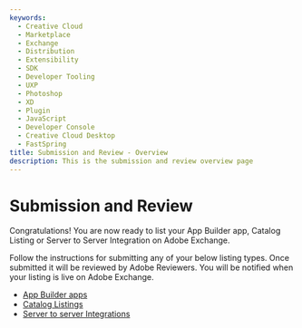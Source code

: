 ```yaml
---
keywords:
  - Creative Cloud
  - Marketplace
  - Exchange
  - Distribution
  - Extensibility
  - SDK
  - Developer Tooling
  - UXP
  - Photoshop
  - XD
  - Plugin
  - JavaScript
  - Developer Console
  - Creative Cloud Desktop
  - FastSpring
title: Submission and Review - Overview
description: This is the submission and review overview page
---
```


# Submission and Review

Congratulations! You are now ready to list your App Builder app, Catalog Listing or Server to Server Integration on Adobe Exchange.

Follow the instructions for submitting any of your below listing types. Once submitted it will be reviewed by Adobe Reviewers. You will be notified when your listing is live on Adobe Exchange.

* [App Builder apps](./app-builder-submission.md)
* [Catalog Listings](./catalog-listing-submission.md)
* [Server to server Integrations](./server-to-server-submission.md)
